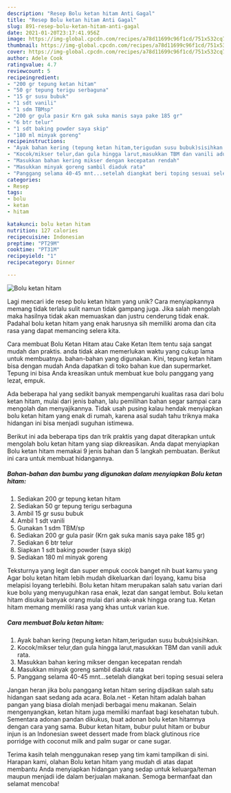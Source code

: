 ```yaml
---
description: "Resep Bolu ketan hitam Anti Gagal"
title: "Resep Bolu ketan hitam Anti Gagal"
slug: 891-resep-bolu-ketan-hitam-anti-gagal
date: 2021-01-20T23:17:41.956Z
image: https://img-global.cpcdn.com/recipes/a78d11699c96f1cd/751x532cq70/bolu-ketan-hitam-foto-resep-utama.jpg
thumbnail: https://img-global.cpcdn.com/recipes/a78d11699c96f1cd/751x532cq70/bolu-ketan-hitam-foto-resep-utama.jpg
cover: https://img-global.cpcdn.com/recipes/a78d11699c96f1cd/751x532cq70/bolu-ketan-hitam-foto-resep-utama.jpg
author: Adele Cook
ratingvalue: 4.7
reviewcount: 5
recipeingredient:
- "200 gr tepung ketan hitam"
- "50 gr tepung terigu serbaguna"
- "15 gr susu bubuk"
- "1 sdt vanili"
- "1 sdm TBMsp"
- "200 gr gula pasir Krn gak suka manis saya pake 185 gr"
- "6 btr telur"
- "1 sdt baking powder saya skip"
- "180 ml minyak goreng"
recipeinstructions:
- "Ayak bahan kering (tepung ketan hitam,terigudan susu bubuk)sisihkan."
- "Kocok/mikser telur,dan gula hingga larut,masukkan TBM dan vanili aduk rata."
- "Masukkan bahan kering mikser dengan kecepatan rendah"
- "Masukkan minyak goreng sambil diaduk rata"
- "Panggang selama 40-45 mnt...setelah diangkat beri toping sesuai selera"
categories:
- Resep
tags:
- bolu
- ketan
- hitam

katakunci: bolu ketan hitam 
nutrition: 127 calories
recipecuisine: Indonesian
preptime: "PT29M"
cooktime: "PT31M"
recipeyield: "1"
recipecategory: Dinner

---
```



![Bolu ketan hitam](https://img-global.cpcdn.com/recipes/a78d11699c96f1cd/751x532cq70/bolu-ketan-hitam-foto-resep-utama.jpg)

Lagi mencari ide resep bolu ketan hitam yang unik? Cara menyiapkannya memang tidak terlalu sulit namun tidak gampang juga. Jika salah mengolah maka hasilnya tidak akan memuaskan dan justru cenderung tidak enak. Padahal bolu ketan hitam yang enak harusnya sih memiliki aroma dan cita rasa yang dapat memancing selera kita.

Cara membuat Bolu Ketan Hitam atau Cake Ketan Item tentu saja sangat mudah dan praktis. anda tidak akan memerlukan waktu yang cukup lama untuk membuatnya. bahan-bahan yang digunakan. Kini, tepung ketan hitam bisa dengan mudah Anda dapatkan di toko bahan kue dan supermarket. Tepung ini bisa Anda kreasikan untuk membuat kue bolu panggang yang lezat, empuk.

Ada beberapa hal yang sedikit banyak mempengaruhi kualitas rasa dari bolu ketan hitam, mulai dari jenis bahan, lalu pemilihan bahan segar sampai cara mengolah dan menyajikannya. Tidak usah pusing kalau hendak menyiapkan bolu ketan hitam yang enak di rumah, karena asal sudah tahu triknya maka hidangan ini bisa menjadi suguhan istimewa.


Berikut ini ada beberapa tips dan trik praktis yang dapat diterapkan untuk mengolah bolu ketan hitam yang siap dikreasikan. Anda dapat menyiapkan Bolu ketan hitam memakai 9 jenis bahan dan 5 langkah pembuatan. Berikut ini cara untuk membuat hidangannya.

<!--inarticleads1-->

##### Bahan-bahan dan bumbu yang digunakan dalam menyiapkan Bolu ketan hitam:

1. Sediakan 200 gr tepung ketan hitam
1. Sediakan 50 gr tepung terigu serbaguna
1. Ambil 15 gr susu bubuk
1. Ambil 1 sdt vanili
1. Gunakan 1 sdm TBM/sp
1. Sediakan 200 gr gula pasir (Krn gak suka manis saya pake 185 gr)
1. Sediakan 6 btr telur
1. Siapkan 1 sdt baking powder (saya skip)
1. Sediakan 180 ml minyak goreng


Teksturnya yang legit dan super empuk cocok banget nih buat kamu yang Agar bolu ketan hitam lebih mudah dikeluarkan dari loyang, kamu bisa melapisi loyang terlebihi. Bolu ketan hitam merupakan salah satu varian dari kue bolu yang menyuguhkan rasa enak, lezat dan sangat lembut. Bolu ketan hitam disukai banyak orang mulai dari anak-anak hingga orang tua. Ketan hitam memang memiliki rasa yang khas untuk varian kue. 

<!--inarticleads2-->

##### Cara membuat Bolu ketan hitam:

1. Ayak bahan kering (tepung ketan hitam,terigudan susu bubuk)sisihkan.
1. Kocok/mikser telur,dan gula hingga larut,masukkan TBM dan vanili aduk rata.
1. Masukkan bahan kering mikser dengan kecepatan rendah
1. Masukkan minyak goreng sambil diaduk rata
1. Panggang selama 40-45 mnt...setelah diangkat beri toping sesuai selera


Jangan heran jika bolu panggang ketan hitam sering dijadikan salah satu hidangan saat sedang ada acara. Bola.net - Ketan hitam adalah bahan pangan yang biasa diolah menjadi berbagai menu makanan. Selain mengenyangkan, ketan hitam juga memiliki manfaat bagi kesehatan tubuh. Sementara adonan pandan dikukus, buat adonan bolu ketan hitamnya dengan cara yang sama. Bubur ketan hitam, bubur pulut hitam or bubur injun is an Indonesian sweet dessert made from black glutinous rice porridge with coconut milk and palm sugar or cane sugar. 

Terima kasih telah menggunakan resep yang tim kami tampilkan di sini. Harapan kami, olahan Bolu ketan hitam yang mudah di atas dapat membantu Anda menyiapkan hidangan yang sedap untuk keluarga/teman maupun menjadi ide dalam berjualan makanan. Semoga bermanfaat dan selamat mencoba!
